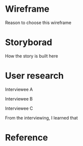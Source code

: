 # Wireframe
Reason to choose this wireframe

# Storyborad
How the story is built here

# User research
Interviewee A

Interviewee B

Interviewee C

From the interviewing, I learned that



# Reference
